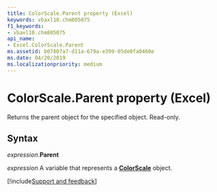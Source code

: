 ```yaml
---
title: ColorScale.Parent property (Excel)
keywords: vbaxl10.chm805075
f1_keywords:
- vbaxl10.chm805075
api_name:
- Excel.ColorScale.Parent
ms.assetid: b07807a7-d11a-679a-e399-05de0fa0460e
ms.date: 04/20/2019
ms.localizationpriority: medium
---
```



# ColorScale.Parent property (Excel)

Returns the parent object for the specified object. Read-only.


## Syntax

_expression_.**Parent**

_expression_ A variable that represents a **[ColorScale](Excel.ColorScale.md)** object.




[!include[Support and feedback](~/includes/feedback-boilerplate.md)]